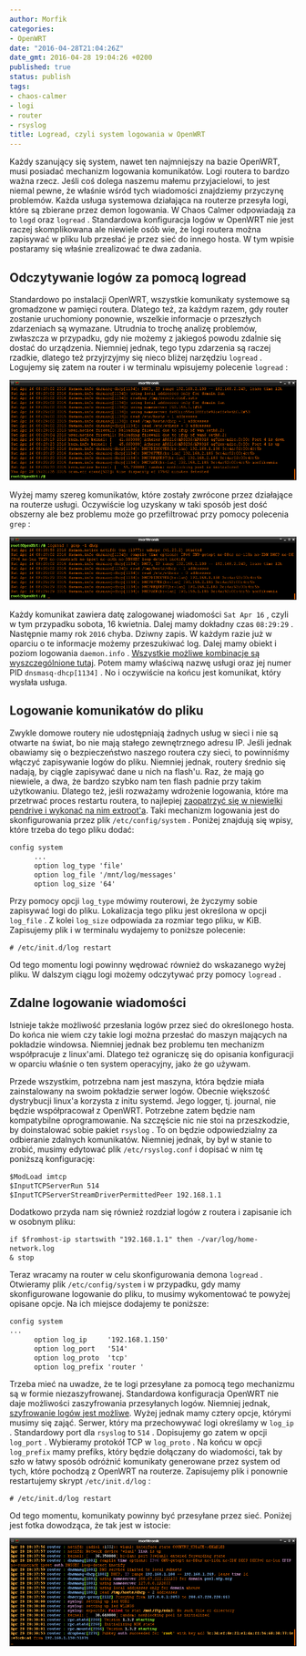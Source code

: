```yaml
---
author: Morfik
categories:
- OpenWRT
date: "2016-04-28T21:04:26Z"
date_gmt: 2016-04-28 19:04:26 +0200
published: true
status: publish
tags:
- chaos-calmer
- logi
- router
- rsyslog
title: Logread, czyli system logowania w OpenWRT
---
```


Każdy szanujący się system, nawet ten najmniejszy na bazie OpenWRT, musi posiadać mechanizm
logowania komunikatów. Logi routera to bardzo ważna rzecz. Jeśli coś dolega naszemu małemu
przyjacielowi, to jest niemal pewne, że właśnie wśród tych wiadomości znajdziemy przyczynę
problemów. Każda usługa systemowa działająca na routerze przesyła logi, które są zbierane przez
demon logowania. W Chaos Calmer odpowiadają za to `logd` oraz `logread` . Standardowa konfiguracja
logów w OpenWRT nie jest raczej skomplikowana ale niewiele osób wie, że logi routera można zapisywać
w pliku lub przesłać je przez sieć do innego hosta. W tym wpisie postaramy się właśnie zrealizować
te dwa zadania.

<!--more-->
## Odczytywanie logów za pomocą logread

Standardowo po instalacji OpenWRT, wszystkie komunikaty systemowe są gromadzone w pamięci routera.
Dlatego też, za każdym razem, gdy router zostanie uruchomiony ponownie, wszelkie informacje o
przeszłych zdarzeniach są wymazane. Utrudnia to trochę analizę problemów, zwłaszcza w przypadku,
gdy nie możemy z jakiegoś powodu zdalnie się dostać do urządzenia. Niemniej jednak, tego typu
zdarzenia są raczej rzadkie, dlatego też przyjrzyjmy się nieco bliżej narzędziu `logread` . Logujemy
się zatem na router i w terminalu wpisujemy polecenie `logread` :

![](/img/2016/04/1.logread-openwrt-komunikaty-log.png#huge)

Wyżej mamy szereg komunikatów, które zostały zwrócone przez działające na routerze usługi.
Oczywiście log uzyskany w taki sposób jest dość obszerny ale bez problemu może go przefiltrować
przy pomocy polecenia `grep` :

![](/img/2016/04/2.logread-openwrt-komunikaty-log-filtr.png#huge)

Każdy komunikat zawiera datę zalogowanej wiadomości `Sat Apr 16` , czyli w tym przypadku sobota, 16
kwietnia. Dalej mamy dokładny czas `08:29:29` . Następnie mamy rok `2016` chyba. Dziwny zapis. W
każdym razie już w oparciu o te informacje możemy przeszukiwać log. Dalej mamy obiekt i poziom
logowania `daemon.info` . [Wszystkie możliwe kombinacje są wyszczególnione
tutaj](https://en.wikipedia.org/wiki/Syslog#Facility). Potem mamy właściwą nazwę usługi oraz jej
numer PID `dnsmasq-dhcp[1134]` . No i oczywiście na końcu jest komunikat, który wysłała usługa.

## Logowanie komunikatów do pliku

Zwykle domowe routery nie udostępniają żadnych usług w sieci i nie są otwarte na świat, bo nie mają
stałego zewnętrznego adresu IP. Jeśli jednak obawiamy się o bezpieczeństwo naszego routera czy
sieci, to powinniśmy włączyć zapisywanie logów do pliku. Niemniej jednak, routery średnio się
nadają, by ciągle zapisywać dane u nich na flash'u. Raz, że mają go niewiele, a dwa, że bardzo
szybko nam ten flash padnie przy takim użytkowaniu. Dlatego też, jeśli rozważamy wdrożenie
logowania, które ma przetrwać proces restartu routera, to najlepiej [zaopatrzyć się w niewielki
pendrive i wykonać na nim
extroot'a](/post/extroot-whole_root-fullroot-pod-openwrt/). Taki mechanizm
logowania jest do skonfigurowania przez plik `/etc/config/system` . Poniżej znajdują się wpisy,
które trzeba do tego pliku dodać:

    config system
          ...
          option log_type 'file'
          option log_file '/mnt/log/messages'
          option log_size '64'

Przy pomocy opcji `log_type` mówimy routerowi, że życzymy sobie zapisywać logi do pliku. Lokalizacja
tego pliku jest określona w opcji `log_file` . Z kolei `log_size` odpowiada za rozmiar tego pliku, w
KiB. Zapisujemy plik i w terminalu wydajemy to poniższe polecenie:

    # /etc/init.d/log restart

Od tego momentu logi powinny wędrować również do wskazanego wyżej pliku. W dalszym ciągu logi możemy
odczytywać przy pomocy `logread` .

## Zdalne logowanie wiadomości

Istnieje także możliwość przesłania logów przez sieć do określonego hosta. Do końca nie wiem czy
takie logi można przesłać do maszyn mających na pokładzie windowsa. Niemniej jednak bez problemu ten
mechanizm współpracuje z linux'ami. Dlatego też ograniczę się do opisania konfiguracji w oparciu
właśnie o ten system operacyjny, jako że go używam.

Przede wszystkim, potrzebna nam jest maszyna, która będzie miała zainstalowany na swoim pokładzie
serwer logów. Obecnie większość dystrybucji linux'a korzysta z initu systemd. Jego logger, tj.
journal, nie będzie współpracował z OpenWRT. Potrzebne zatem będzie nam kompatybilne oprogramowanie.
Na szczęście nic nie stoi na przeszkodzie, by doinstalować sobie pakiet `rsyslog` . To on będzie
odpowiedzialny za odbieranie zdalnych komunikatów. Niemniej jednak, by był w stanie to zrobić,
musimy edytować plik `/etc/rsyslog.conf` i dopisać w nim tę poniższą konfigurację:

    $ModLoad imtcp
    $InputTCPServerRun 514
    $InputTCPServerStreamDriverPermittedPeer 192.168.1.1

Dodatkowo przyda nam się również rozdział logów z routera i zapisanie ich w osobnym pliku:

    if $fromhost-ip startswith "192.168.1.1" then -/var/log/home-network.log
    & stop

Teraz wracamy na router w celu skonfigurowania demona `logread` . Otwieramy plik
`/etc/config/system` i w przypadku, gdy mamy skonfigurowane logowanie do pliku, to musimy
wykomentować te powyżej opisane opcje. Na ich miejsce dodajemy te poniższe:

    config system
    ...
          option log_ip     '192.168.1.150'
          option log_port   '514'
          option log_proto  'tcp'
          option log_prefix 'router '

Trzeba mieć na uwadze, że te logi przesyłane za pomocą tego mechanizmu są w formie niezaszyfrowanej.
Standardowa konfiguracja OpenWRT nie daje możliwości zaszyfrowania przesyłanych logów. Niemniej
jednak, [szyfrowanie logów jest
możliwe](/post/szyfrowanie-logow-w-openwrt-syslog-ng/). Wyżej jednak mamy cztery
opcje, którymi musimy się zająć. Serwer, który ma przechowywać logi określamy w `log_ip` .
Standardowy port dla `rsyslog` to `514` . Dopisujemy go zatem w opcji `log_port` . Wybieramy
protokół TCP w `log_proto` . Na końcu w opcji `log_prefix` mamy prefiks, który będzie dołączany do
wiadomości, tak by szło w łatwy sposób odróżnić komunikaty generowane przez system od tych, które
pochodzą z OpenWRT na routerze. Zapisujemy plik i ponownie restartujemy skrypt `/etc/init.d/log` :

    # /etc/init.d/log restart

Od tego momentu, komunikaty powinny być przesyłane przez sieć. Poniżej jest fotka dowodząca, że tak
jest w istocie:

![](/img/2016/04/3.logread-rsyslog-openwrt-komunikaty-log-siec.png#huge)
